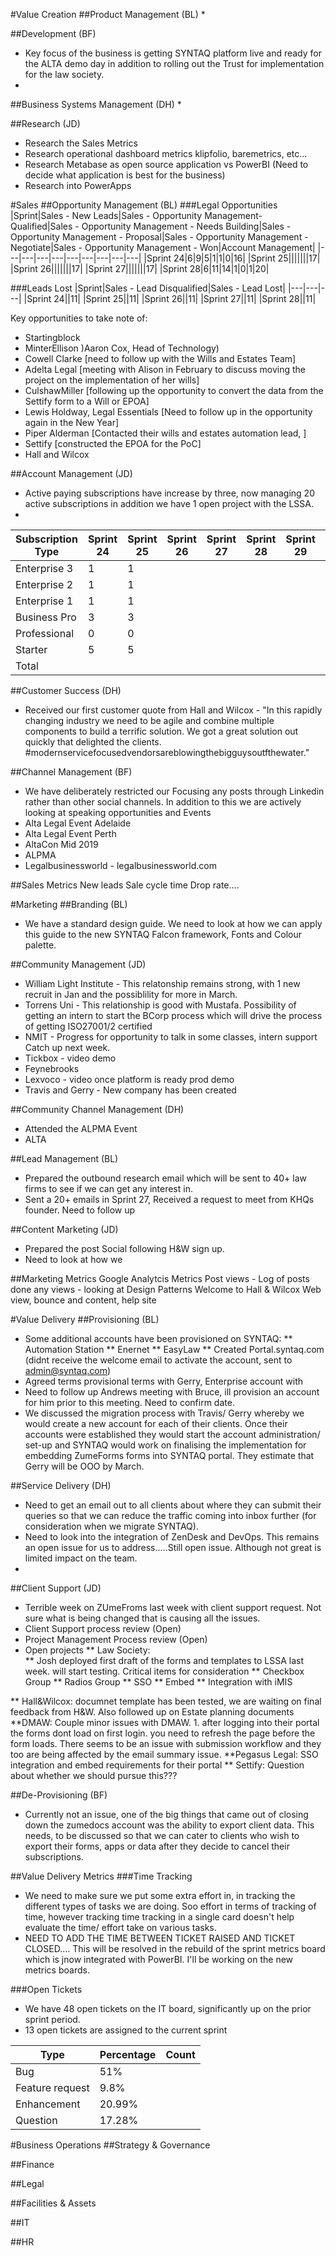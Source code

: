 #Value Creation 
##Product Management (BL)
* 

##Development (BF)
* Key focus of the business is getting SYNTAQ platform live and ready for the ALTA demo day in addition to rolling out the Trust for implementation for the law society.
* 

##Business Systems Management (DH)
* 

##Research (JD)
* Research the Sales Metrics
* Research operational dashboard metrics klipfolio, baremetrics, etc...
* Research Metabase as open source application vs PowerBI (Need to decide what application is best for the business)
* Research into PowerApps

#Sales
##Opportunity Management (BL)
###Legal Opportunities
|Sprint|Sales - New Leads|Sales - Opportunity Management- Qualified|Sales - Opportunity Management - Needs Building|Sales - Opportunity Management - Proposal|Sales - Opportunity Management - Negotiate|Sales - Opportunity Management - Won|Account Management|
|---|---|---|---|---|---|---|---|---|
|Sprint 24|6|9|5|1|1|0|16|
|Sprint 25|||||||17|
|Sprint 26|||||||17|
|Sprint 27|||||||17|
|Sprint 28|6|11|14|1|0|1|20|

###Leads Lost
|Sprint|Sales - Lead Disqualified|Sales - Lead Lost|
|---|---|---|
|Sprint 24||11|
|Sprint 25||11|
|Sprint 26||11|
|Sprint 27||11|
|Sprint 28||11|

Key opportunities to take note of:
* Startingblock
* MinterEllison )Aaron Cox, Head of Technology)
* Cowell Clarke [need to follow up with the Wills and Estates Team]
* Adelta Legal [meeting with Alison in February to discuss moving the project on the implementation of her wills]
* CulshawMiller [following up the opportunity to convert the data from the Settify form to a Will or EPOA]
* Lewis Holdway, Legal Essentials [Need to follow up in the opportunity again in the New Year]
* Piper Alderman [Contacted their wills and estates automation lead, ]
* Settify [constructed the EPOA for the PoC]
* Hall and Wilcox

##Account Management (JD)
* Active paying subscriptions have increase by three, now managing 20 active subscriptions in addition we have 1 open project with the LSSA. 
* 

|Subscription Type|Sprint 24|Sprint 25|Sprint 26|Sprint 27|Sprint 28|Sprint 29|Sprint 30|
|---|---|---|---|---|---|---|---|
|Enterprise 3|1|1||||||||
|Enterprise 2|1|1||||||||
|Enterprise 1|1|1||||||||
|Business Pro|3|3||||||||
|Professional|0|0||||||||
|Starter|5|5| ||||||||
|Total||||||||||

##Customer Success (DH)
* Received our first customer quote from Hall and Wilcox - "In this rapidly changing industry we need to be agile and combine multiple components to build a terrific solution. We got a great solution out quickly that delighted the clients. #modernservicefocusedvendorsareblowingthebigguysoutfthewater."

##Channel Management (BF)
* We have deliberately restricted our Focusing any posts through Linkedin rather than other social channels. In addition to this we are actively looking at speaking opportunities and Events 
* Alta Legal Event Adelaide
* Alta Legal Event Perth
* AltaCon Mid 2019
* ALPMA
* Legalbusinessworld - legalbusinessworld.com


##Sales Metrics
New leads
Sale cycle time
Drop rate....


#Marketing
##Branding (BL)
* We have a standard design guide. We need to look at how we can apply this guide to the new SYNTAQ Falcon framework, Fonts and Colour palette. 

##Community Management (JD)
* William Light Institute - This relatonship remains strong, with 1 new recruit in Jan and the possiblility for more in March.
* Torrens Uni - This relationship is good with Mustafa. Possibility of getting an intern to start the BCorp process which will drive the process of getting ISO27001/2 certified
* NMIT - Progress for opportunity to talk in some classes, intern support Catch up next week. 
* Tickbox - video demo
* Feynebrooks
* Lexvoco - video once platform is ready prod demo
* Travis and Gerry - New company has been created  

##Community Channel Management (DH)
* Attended the ALPMA Event
* ALTA

##Lead Management (BL)
* Prepared the outbound research email which will be sent to 40+ law firms to see if we can get any interest in.
* Sent a 20+ emails in Sprint 27, Received a request to meet from KHQs founder. Need to follow up

##Content Marketing (JD)
* Prepared the post Social following H&W sign up. 
* Need to look at how we 

##Marketing Metrics
Google Analytcis Metrics
Post views - Log of posts done any views - looking at
Design Patterns
Welcome to Hall & Wilcox
Web view, bounce and content, help site 

#Value Delivery
##Provisioning (BL)
* Some additional accounts have been provisioned on SYNTAQ:
** Automation Station
** Enernet
** EasyLaw
** Created Portal.syntaq.com (didnt receive the welcome email to activate the account, sent to admin@syntaq.com)
* Agreed terms provisional terms with Gerry, Enterprise account with 
* Need to follow up Andrews meeting with Bruce, ill provision an account for him prior to this meeting. Need to confirm date. 
* We discussed the migration process with Travis/ Gerry whereby we would create a new account for each of their clients. Once their accounts were established they would start the account administration/ set-up and SYNTAQ would work on finalising the implementation for embedding ZumeForms forms into SYNTAQ portal. They estimate that Gerry will be OOO by March. 

##Service Delivery (DH)
* Need to get an email out to all clients about where they can submit their queries so that we can reduce the traffic coming into inbox further (for consideration when we migrate SYNTAQ). 
* Need to look into the integration of ZenDesk and DevOps. This remains an open issue for us to address.....Still open issue. Although not great is limited impact on the team. 
*

##Client Support (JD)
* Terrible week on ZUmeFroms last week with client support request. Not sure what is being changed that is causing all the issues. 
* Client Support process review (Open)
* Project Management Process review (Open)
* Open projects 
** Law Society:  
** Josh deployed first draft of the forms and templates to LSSA last week. will start testing. Critical items for consideration
** Checkbox Group
** Radios Group
** SSO
** Embed
** Integration with iMIS

** Hall&Wilcox: documnet template has been tested, we are waiting on final feedback from H&W. Also followed up on Estate planning documents  
**DMAW: Couple minor issues with DMAW. 1. after logging into their portal the forms dont load on first login. you need to refresh the page before the form loads. There seems to be an issue with submission workflow and they too are being affected by the email summary issue. 
**Pegasus Legal: SSO integration and embed requirements for their portal
** Settify: Question about whether we should pursue this???

##De-Provisioning (BF)
* Currently not an issue, one of the big things that came out of closing down the zumedocs account was the ability to export client data. This needs, to be discussed so that we can cater to clients who wish to export their forms, apps or data after they decide to cancel their subscriptions. 

##Value Delivery Metrics
###Time Tracking
* We need to make sure we put some extra effort in, in tracking the different types of tasks we are doing. Soo effort in terms of tracking of time, however tracking time tracking in a single card doesn't help evaluate the time/ effort take on various tasks. 
* NEED TO ADD THE TIME BETWEEN TICKET RAISED AND TICKET CLOSED.... This will be resolved in the rebuild of the sprint metrics board which is jnow integrated with PowerBI. I'll be working on the new metrics boards. 

###Open Tickets
* We have 48 open tickets on the IT board, significantly up on the prior sprint period. 
* 13 open tickets are assigned to the current sprint

|Type|Percentage|Count|
|---|---|---|
|Bug|51%||
|Feature request|9.8%||
|Enhancement|20.99%||
|Question|17.28%||

#Business Operations
##Strategy & Governance

##Finance

##Legal

##Facilities & Assets

##IT

##HR
